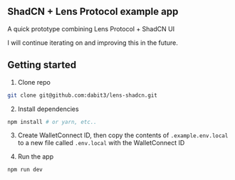 ## ShadCN + Lens Protocol example app

A quick prototype combining Lens Protocol + ShadCN UI

I will continue iterating on and improving this in the future.

## Getting started

1. Clone repo

```sh
git clone git@github.com:dabit3/lens-shadcn.git
```

2. Install dependencies

```sh
npm install # or yarn, etc..
```

3. Create WalletConnect ID, then copy the contents of `.example.env.local` to a new file called `.env.local` with the WalletConnect ID

4. Run the app

```sh
npm run dev
```